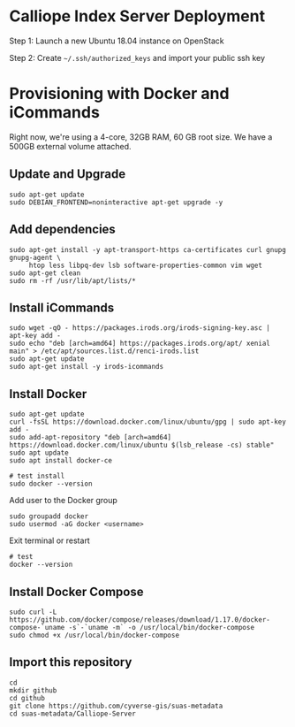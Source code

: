 # Calliope Index Server Deployment

Step 1: Launch a new Ubuntu 18.04 instance on OpenStack

Step 2: Create `~/.ssh/authorized_keys` and import your public ssh key

# Provisioning with Docker and iCommands

Right now, we're using a 4-core, 32GB RAM, 60 GB root size. We have a 500GB external volume attached. 

## Update and Upgrade

```
sudo apt-get update
sudo DEBIAN_FRONTEND=noninteractive apt-get upgrade -y 
```

## Add dependencies

```
sudo apt-get install -y apt-transport-https ca-certificates curl gnupg gnupg-agent \
     htop less libpq-dev lsb software-properties-common vim wget
sudo apt-get clean
sudo rm -rf /usr/lib/apt/lists/*
```

## Install iCommands

```
sudo wget -qO - https://packages.irods.org/irods-signing-key.asc | apt-key add - 
sudo echo "deb [arch=amd64] https://packages.irods.org/apt/ xenial main" > /etc/apt/sources.list.d/renci-irods.list
sudo apt-get update 
sudo apt-get install -y irods-icommands
```

## Install Docker

```
sudo apt-get update
curl -fsSL https://download.docker.com/linux/ubuntu/gpg | sudo apt-key add -
sudo add-apt-repository "deb [arch=amd64] https://download.docker.com/linux/ubuntu $(lsb_release -cs) stable"
sudo apt update 
sudo apt install docker-ce

# test install
sudo docker --version
```

Add user to the Docker group

```
sudo groupadd docker
sudo usermod -aG docker <username>
```

Exit terminal or restart 

```
# test
docker --version
```

## Install Docker Compose

```
sudo curl -L https://github.com/docker/compose/releases/download/1.17.0/docker-compose-`uname -s`-`uname -m` -o /usr/local/bin/docker-compose
sudo chmod +x /usr/local/bin/docker-compose
```

## Import this repository

```
cd
mkdir github
cd github
git clone https://github.com/cyverse-gis/suas-metadata
cd suas-metadata/Calliope-Server
```
